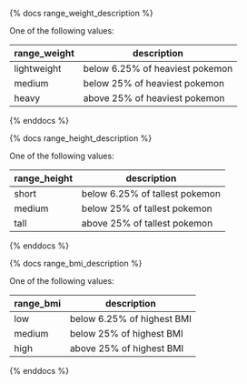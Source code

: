 {% docs range_weight_description %}
	
One of the following values: 

| range_weight   |  description                      |
|----------------|-----------------------------------|
| lightweight    | below 6.25% of heaviest pokemon   |
| medium         | below 25%  of heaviest pokemon    |
| heavy          | above 25% of heaviest pokemon     |

{% enddocs %}

{% docs range_height_description %}
	
One of the following values: 

| range_height   | description                    |
|----------------|--------------------------------|
| short          | below 6.25% of tallest pokemon |
| medium         | below 25% of tallest pokemon   |
| tall           | above 25% of tallest pokemon   |

{% enddocs %}

{% docs range_bmi_description %}
	
One of the following values: 

| range_bmi      | description                 |
|----------------|-----------------------------|
| low            | below 6.25% of highest BMI  |
| medium         | below 25% of highest BMI    |
| high           | above 25% of highest BMI    |

{% enddocs %}